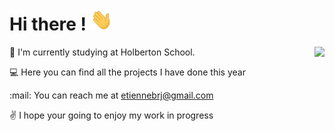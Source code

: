 # Hi there ! <img src="https://raw.githubusercontent.com/ABSphreak/ABSphreak/master/gifs/Hi.gif" width="35" height="35" />

<a href="https://github.com/anuraghazra/github-readme-stats">
  <img align="right" src="https://github-readme-stats.vercel.app/api/top-langs/?username=EtienneBrJ&layout=compact" />
</a>


:book:  I'm currently studying at Holberton School.
<br/>

:computer: Here you can find all the projects I have done this year
<br/>

:mail: You can reach me at etiennebrj@gmail.com

:v: I hope your going to enjoy my work in progress 

